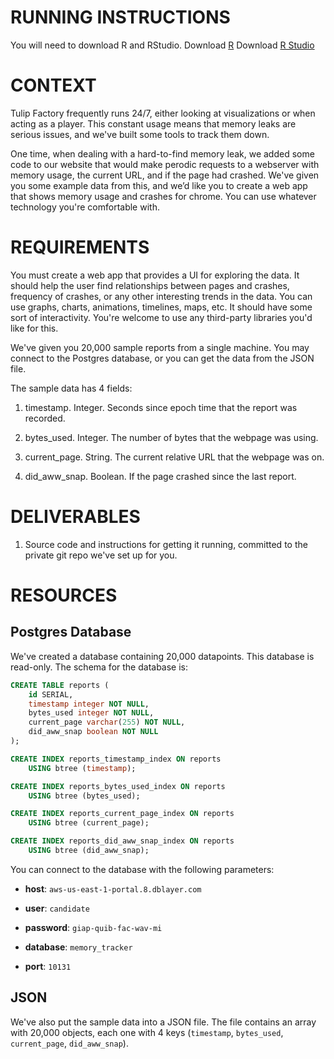 RUNNING INSTRUCTIONS
=======

You will need to download R and RStudio. 
Download [R](https://cran.rstudio.com/)
Download [R Studio](https://www.rstudio.com/products/rstudio/download/)

CONTEXT
=======

Tulip Factory frequently runs 24/7, either looking at visualizations or when acting as a player. This constant usage means that memory leaks are serious issues, and we've built some tools to track them down.

One time, when dealing with a hard-to-find memory leak, we added some code to our website that would make perodic requests to a webserver with memory usage, the current URL, and if the page had crashed. We've given you some example data from this, and we’d like you to create a web app that shows memory usage and crashes for chrome. You can use whatever technology you're comfortable with.

REQUIREMENTS
============

You must create a web app that provides a UI for exploring the data. It should help the user find relationships between pages and crashes, frequency of crashes, or any other interesting trends in the data. You can use graphs, charts, animations, timelines, maps, etc. It should have some sort of interactivity. You're welcome to use any third-party libraries you'd like for this.

We've given you 20,000 sample reports from a single machine. You may connect to the Postgres database, or you can get the data from the JSON file.

The sample data has 4 fields:

1. timestamp. Integer. Seconds since epoch time that the report was recorded.

2. bytes_used. Integer. The number of bytes that the webpage was using.

3. current_page. String. The current relative URL that the webpage was on.

4. did_aww_snap. Boolean. If the page crashed since the last report.

DELIVERABLES
============

1. Source code and instructions for getting it running, committed to the private git repo we've set up for you.

RESOURCES
=========

## Postgres Database

We've created a database containing 20,000 datapoints. This database is read-only. The schema for the database is:

```sql
CREATE TABLE reports (
    id SERIAL,
    timestamp integer NOT NULL,
    bytes_used integer NOT NULL,
    current_page varchar(255) NOT NULL,
    did_aww_snap boolean NOT NULL
);

CREATE INDEX reports_timestamp_index ON reports
    USING btree (timestamp);

CREATE INDEX reports_bytes_used_index ON reports
    USING btree (bytes_used);

CREATE INDEX reports_current_page_index ON reports
    USING btree (current_page);

CREATE INDEX reports_did_aww_snap_index ON reports
    USING btree (did_aww_snap);
```

You can connect to the database with the following parameters:

* **host**: `aws-us-east-1-portal.8.dblayer.com`

* **user**: `candidate`

* **password**: `giap-quib-fac-wav-mi`

* **database**: `memory_tracker`

* **port**: `10131`

## JSON

We've also put the sample data into a JSON file. The file contains an array with 20,000 objects, each one with 4 keys (`timestamp`, `bytes_used`, `current_page`, `did_aww_snap`).
